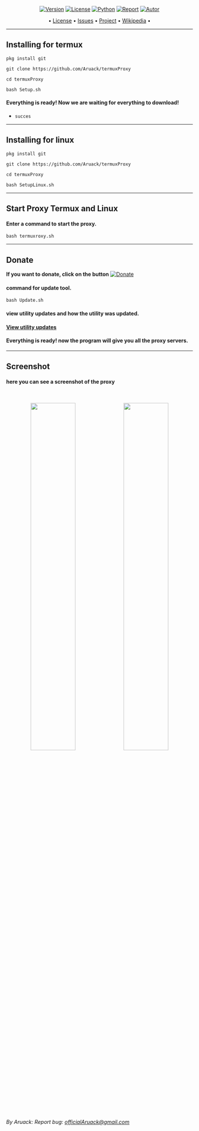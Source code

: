

<p align="center">
<a href="https://github.com/Aruack/termuxProxy"><img title="Version" src="https://img.shields.io/badge/Version-1.6.3-yellow?style=for-the-badge&logo="></a>
<a href="https://github.com/Aruack/termuxProxy/blob/main/LICENSE"><img title="License" src="https://img.shields.io/badge/License-GNU-brightgreen?style=for-the-badge&logo=gnu"></a>
<a href=""><img title="Python" src="https://img.shields.io/badge/Python-3.7-red?style=for-the-badge&logo=python"></a>
<a href="https://github.com/Aruack"><img title="Report" src="https://img.shields.io/badge/Copyring-2021-red?style=for-the-badge&logo=github"></a>
<a href="https://github.com/Aruack"><img title="Autor" src="https://img.shields.io/badge/Author-Aruack-blue?style=for-the-badge&logo=github"></a>

</p>

<p align="center">
• <a href="https://github.com/Aruack/termuxProxy/blob/main/LICENSE">License</a> 
• <a href="https://github.com/Aruack/termuxProxy/issues">Issues</a> 
• <a href="https://github.com/Aruack/termuxProxy/projects">Project</a> 
• <a href="https://github.com/Aruack/termuxProxy/wiki">Wikipedia</a> •

</p>

---
## Installing for termux

```
pkg install git 
```

```
git clone https://github.com/Aruack/termuxProxy
```

```
cd termuxProxy
```

```
bash Setup.sh
```

#### Everything is ready! Now we are waiting for everything to download!
 * `succes`

---
## Installing for linux

```
pkg install git
```

```
git clone https://github.com/Aruack/termuxProxy
``` 

```
cd termuxProxy
```

```
bash SetupLinux.sh
```

---
## Start Proxy Termux and Linux

#### Enter a command to start the proxy.

```
bash termuxroxy.sh
```

---
## Donate

**If you want to donate, click on the button**
<a href="https://www.buymeacoffee.com/misakorzik"><img title="Donate" src="https://img.shields.io/badge/Donate-termuxroxy-yellow?style=for-the-badge&logo=github"></a>

#### command for update tool.

```
bash Update.sh
```

#### view utility updates and how the utility was updated.
#### <a href="src/UPGRADE.md">View utility updates</a>

#### Everything is ready!  now the program will give you all the proxy servers.
---
## Screenshot

#### here you can see a screenshot of the proxy
<br>
<p align="center">
<img width="49.0%" src="https://raw.githubusercontent.com/Aruack/Aruack.menu.io/master/img/IMG_20210522_110125.jpg"/> 
<img width="49.0%" src="https://raw.githubusercontent.com/Aruack/Aruack.menu.io/master/img/IMG_20210522_110043.jpg"/>
</p>

###### By Aruack: Report bug: officialAruack@gmail.com


